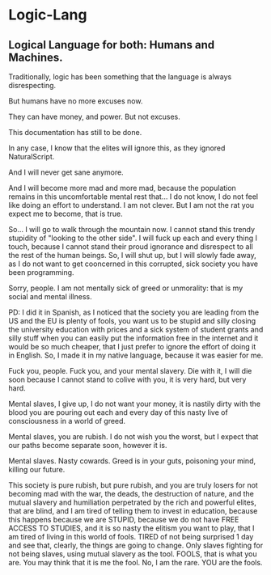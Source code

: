 # Logic-Lang

## Logical Language for both: Humans and Machines.

Traditionally, logic has been something that the language is always disrespecting.

But humans have no more excuses now.

They can have money, and power. But not excuses. 

This documentation has still to be done.

In any case, I know that the elites will ignore this, as they ignored NaturalScript.

And I will never get sane anymore.

And I will become more mad and more mad, because the population remains in this uncomfortable mental rest that... I do not know, I do not feel like doing an effort to understand. I am not clever. But I am not the rat you expect me to become, that is true.

So... I will go to walk through the mountain now. I cannot stand this trendy stupidity of "looking to the other side". I will fuck up each and every thing I touch, because I cannot stand their proud ignorance and disrespect to all the rest of the human beings. So, I will shut up, but I will slowly fade away, as I do not want to get cooncerned in this corrupted, sick society you have been programming.

Sorry, people. I am not mentally sick of greed or unmorality: that is my social and mental illness.


PD: I did it in Spanish, as I noticed that the society you are leading from the US and the EU is plenty of fools, you want us to be stupid and silly closing the university education with prices and a sick system of student grants and silly stuff when you can easily put the information free in the internet and it would be so much cheaper, that I just prefer to ignore the effort of doing it in English. So, I made it in my native language, because it was easier for me.

Fuck you, people. Fuck you, and your mental slavery. Die with it, I will die soon because I cannot stand to colive with you, it is very hard, but very hard.

Mental slaves, I give up, I do not want your money, it is nastily dirty with the blood you are pouring out each and every day of this nasty live of consciousness in a world of greed.

Mental slaves, you are rubish. I do not wish you the worst, but I expect that our paths become separate soon, however it is.

Mental slaves. Nasty cowards. Greed is in your guts, poisoning your mind, killing our future.

This society is pure rubish, but pure rubish, and you are truly losers for not becoming mad with the war, the deads, the destruction of nature, and the mutual slavery and humiliation perpetrated by the rich and powerful elites, that are blind, and I am tired of telling them to invest in education, because this happens because we are STUPID, because we do not have FREE ACCESS TO STUDIES, and it is so nasty the elitism you want to play, that I am tired of living in this world of fools. TIRED of not being surprised 1 day and see that, clearly, the things are going to change. Only slaves fighting for not being slaves, using mutual slavery as the tool. FOOLS, that is what you are. You may think that it is me the fool. No, I am the rare. YOU are the fools.